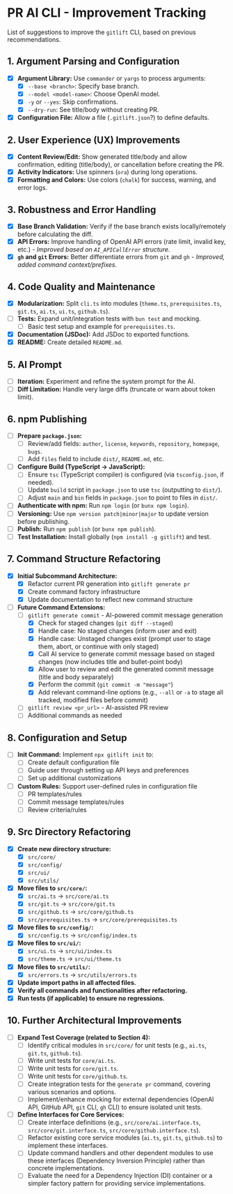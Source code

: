 # PR AI CLI - Improvement Tracking

List of suggestions to improve the `gitlift` CLI, based on previous recommendations.

## 1. Argument Parsing and Configuration

- [x] **Argument Library:** Use `commander` or `yargs` to process arguments:
  - [x] `--base <branch>`: Specify base branch.
  - [x] `--model <model-name>`: Choose OpenAI model.
  - [x] `-y` or `--yes`: Skip confirmations.
  - [x] `--dry-run`: See title/body without creating PR.
- [x] **Configuration File:** Allow a file (`.gitlift.json`?) to define defaults.

## 2. User Experience (UX) Improvements

- [x] **Content Review/Edit:** Show generated title/body and allow confirmation, editing (title/body), or cancellation before creating the PR.
- [x] **Activity Indicators:** Use spinners (`ora`) during long operations.
- [x] **Formatting and Colors:** Use colors (`chalk`) for success, warning, and error logs.

## 3. Robustness and Error Handling

- [x] **Base Branch Validation:** Verify if the base branch exists locally/remotely before calculating the diff.
- [x] **API Errors:** Improve handling of OpenAI API errors (rate limit, invalid key, etc.) - *Improved based on `AI_APICallError` structure.*
- [x] **`gh` and `git` Errors:** Better differentiate errors from `git` and `gh` - *Improved, added command context/prefixes.*

## 4. Code Quality and Maintenance

- [x] **Modularization:** Split `cli.ts` into modules (`theme.ts`, `prerequisites.ts`, `git.ts`, `ai.ts`, `ui.ts`, `github.ts`).
- [ ] **Tests:** Expand unit/integration tests with `bun test` and mocking.
  - [ ] Basic test setup and example for `prerequisites.ts`.
- [x] **Documentation (JSDoc):** Add JSDoc to exported functions.
- [x] **README:** Create detailed `README.md`.

## 5. AI Prompt

- [ ] **Iteration:** Experiment and refine the system prompt for the AI.
- [ ] **Diff Limitation:** Handle very large diffs (truncate or warn about token limit).

## 6. npm Publishing

- [ ] **Prepare `package.json`:**
  - [ ] Review/add fields: `author`, `license`, `keywords`, `repository`, `homepage`, `bugs`.
  - [ ] Add `files` field to include `dist/`, `README.md`, etc.
- [ ] **Configure Build (TypeScript -> JavaScript):**
  - [ ] Ensure `tsc` (TypeScript compiler) is configured (via `tsconfig.json`, if needed).
  - [ ] Update `build` script in `package.json` to use `tsc` (outputting to `dist/`).
  - [ ] Adjust `main` and `bin` fields in `package.json` to point to files in `dist/`.
- [ ] **Authenticate with npm:** Run `npm login` (or `bunx npm login`).
- [ ] **Versioning:** Use `npm version patch|minor|major` to update version before publishing.
- [ ] **Publish:** Run `npm publish` (or `bunx npm publish`).
- [ ] **Test Installation:** Install globally (`npm install -g gitlift`) and test.

## 7. Command Structure Refactoring

- [x] **Initial Subcommand Architecture:**
  - [x] Refactor current PR generation into `gitlift generate pr`
  - [x] Create command factory infrastructure
  - [x] Update documentation to reflect new command structure

- [ ] **Future Command Extensions:**
  - [ ] `gitlift generate commit` - AI-powered commit message generation
    - [x] Check for staged changes (`git diff --staged`)
    - [x] Handle case: No staged changes (inform user and exit)
    - [x] Handle case: Unstaged changes exist (prompt user to stage them, abort, or continue with only staged)
    - [x] Call AI service to generate commit message based on staged changes (now includes title and bullet-point body)
    - [x] Allow user to review and edit the generated commit message (title and body separately)
    - [x] Perform the commit (`git commit -m "message"`)
    - [x] Add relevant command-line options (e.g., `--all` or `-a` to stage all tracked, modified files before commit)
  - [ ] `gitlift review <pr_url>` - AI-assisted PR review
  - [ ] Additional commands as needed

## 8. Configuration and Setup

- [ ] **Init Command:** Implement `npx gitlift init` to:
  - [ ] Create default configuration file
  - [ ] Guide user through setting up API keys and preferences
  - [ ] Set up additional customizations
- [ ] **Custom Rules:** Support user-defined rules in configuration file
  - [ ] PR templates/rules
  - [ ] Commit message templates/rules
  - [ ] Review criteria/rules

## 9. Src Directory Refactoring

- [x] **Create new directory structure:**
  - [x] `src/core/`
  - [x] `src/config/`
  - [x] `src/ui/`
  - [x] `src/utils/`
- [x] **Move files to `src/core/`:**
  - [x] `src/ai.ts` -> `src/core/ai.ts`
  - [x] `src/git.ts` -> `src/core/git.ts`
  - [x] `src/github.ts` -> `src/core/github.ts`
  - [x] `src/prerequisites.ts` -> `src/core/prerequisites.ts`
- [x] **Move files to `src/config/`:**
  - [x] `src/config.ts` -> `src/config/index.ts`
- [x] **Move files to `src/ui/`:**
  - [x] `src/ui.ts` -> `src/ui/index.ts`
  - [x] `src/theme.ts` -> `src/ui/theme.ts`
- [x] **Move files to `src/utils/`:**
  - [x] `src/errors.ts` -> `src/utils/errors.ts`
- [x] **Update import paths in all affected files.**
- [x] **Verify all commands and functionalities after refactoring.**
- [x] **Run tests (if applicable) to ensure no regressions.**

## 10. Further Architectural Improvements

- [ ] **Expand Test Coverage (related to Section 4):**
  - [ ] Identify critical modules in `src/core/` for unit tests (e.g., `ai.ts`, `git.ts`, `github.ts`).
  - [ ] Write unit tests for `core/ai.ts`.
  - [ ] Write unit tests for `core/git.ts`.
  - [ ] Write unit tests for `core/github.ts`.
  - [ ] Create integration tests for the `generate pr` command, covering various scenarios and options.
  - [ ] Implement/enhance mocking for external dependencies (OpenAI API, GitHub API, `git` CLI, `gh` CLI) to ensure isolated unit tests.
- [ ] **Define Interfaces for Core Services:**
  - [ ] Create interface definitions (e.g., `src/core/ai.interface.ts`, `src/core/git.interface.ts`, `src/core/github.interface.ts`).
  - [ ] Refactor existing core service modules (`ai.ts`, `git.ts`, `github.ts`) to implement these interfaces.
  - [ ] Update command handlers and other dependent modules to use these interfaces (Dependency Inversion Principle) rather than concrete implementations.
  - [ ] Evaluate the need for a Dependency Injection (DI) container or a simpler factory pattern for providing service implementations. 